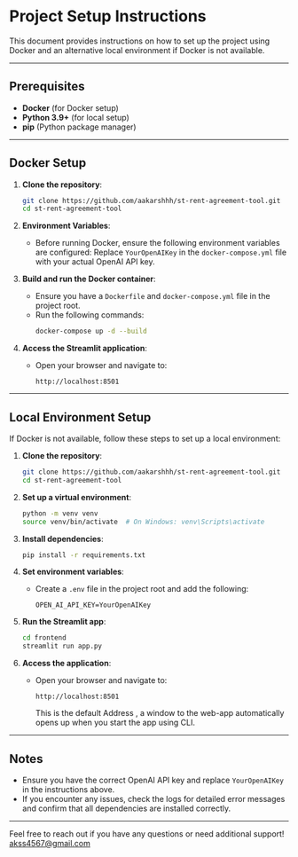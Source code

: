 # Project Setup Instructions

This document provides instructions on how to set up the project using Docker and an alternative local environment if Docker is not available.

---

## Prerequisites

- **Docker** (for Docker setup)
- **Python 3.9+** (for local setup)
- **pip** (Python package manager)

---

## Docker Setup

1. **Clone the repository**:
   ```bash
   git clone https://github.com/aakarshhh/st-rent-agreement-tool.git
   cd st-rent-agreement-tool
   ```
2. **Environment Variables**:
   - Before running Docker, ensure the following environment variables are configured: Replace `YourOpenAIKey` in the `docker-compose.yml` file with your actual OpenAI API key.

3. **Build and run the Docker container**:
   - Ensure you have a `Dockerfile` and `docker-compose.yml` file in the project root.
   - Run the following commands:
     ```bash
     docker-compose up -d --build
     ```

4. **Access the Streamlit application**:
   - Open your browser and navigate to:
     ```
     http://localhost:8501
     ```


---

## Local Environment Setup

If Docker is not available, follow these steps to set up a local environment:

1. **Clone the repository**:
   ```bash
   git clone https://github.com/aakarshhh/st-rent-agreement-tool.git
   cd st-rent-agreement-tool
   ```

2. **Set up a virtual environment**:
   ```bash
   python -m venv venv
   source venv/bin/activate  # On Windows: venv\Scripts\activate
   ```

3. **Install dependencies**:
   ```bash
   pip install -r requirements.txt
   ```

4. **Set environment variables**:
   - Create a `.env` file in the project root and add the following:
     ```env
     OPEN_AI_API_KEY=YourOpenAIKey
     ```

5. **Run the Streamlit app**:
   ```bash
   cd frontend
   streamlit run app.py
   ```

6. **Access the application**:
   - Open your browser and navigate to:
     ```
     http://localhost:8501
     ```
     This is the default Address , a window to the web-app automatically opens up when you start the app using CLI.

---

## Notes

- Ensure you have the correct OpenAI API key and replace `YourOpenAIKey` in the instructions above.
- If you encounter any issues, check the logs for detailed error messages and confirm that all dependencies are installed correctly.

---

Feel free to reach out if you have any questions or need additional support!
akss4567@gmail.com